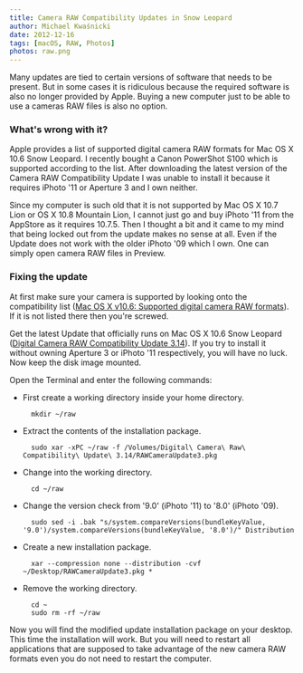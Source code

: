 ```yaml
---
title: Camera RAW Compatibility Updates in Snow Leopard
author: Michael Kwaśnicki
date: 2012-12-16
tags: [macOS, RAW, Photos]
photos: raw.png
---
```


Many updates are tied to certain versions of software that needs to be present. But in some cases it is ridiculous because the required software is also no longer provided by Apple. Buying a new computer just to be able to use a cameras RAW files is also no option.

<!-- more -->


### What's wrong with it? ###

Apple provides a list of supported digital camera RAW formats for Mac OS X 10.6 Snow Leopard. I recently bought a Canon PowerShot S100 which is supported according to the list. After downloading the latest version of the Camera RAW Compatibility Update I was unable to install it because it requires iPhoto '11 or Aperture 3 and I own neither.

Since my computer is such old that it is not supported by Mac OS X 10.7 Lion or OS X 10.8 Mountain Lion, I cannot just go and buy iPhoto '11 from the AppStore as it requires 10.7.5. Then I thought a bit and it came to my mind that being locked out from the update makes no sense at all. Even if the Update does not work with the older iPhoto '09 which I own. One can simply open camera RAW files in Preview.

### Fixing the update ###

At first make sure your camera is supported by looking onto the compatibility list ([Mac OS X v10.6: Supported digital camera RAW formats](http://support.apple.com/kb/HT3825)). If it is not listed there then you're screwed.

Get the latest Update that officially runs on Mac OS X 10.6 Snow Leopard ([Digital Camera RAW Compatibility Update 3.14](http://support.apple.com/kb/DL1552)). If you try to install it without owning Aperture 3 or iPhoto '11 respectively, you will have no luck. Now keep the disk image mounted.

Open the Terminal and enter the following commands:

* First create a working directory inside your home directory.

        mkdir ~/raw

* Extract the contents of the installation package.

        sudo xar -xPC ~/raw -f /Volumes/Digital\ Camera\ Raw\ Compatibility\ Update\ 3.14/RAWCameraUpdate3.pkg

* Change into the working directory.

        cd ~/raw

* Change the version check from '9.0' (iPhoto '11) to '8.0' (iPhoto '09).

        sudo sed -i .bak "s/system.compareVersions(bundleKeyValue, '9.0')/system.compareVersions(bundleKeyValue, '8.0')/" Distribution

* Create a new installation package.

        xar --compression none --distribution -cvf ~/Desktop/RAWCameraUpdate3.pkg *

* Remove the working directory.
    
        cd ~
        sudo rm -rf ~/raw

Now you will find the modified update installation package on your desktop. This time the installation will work. But you will need to restart all applications that are supposed to take advantage of the new camera RAW formats even you do not need to restart the computer.
